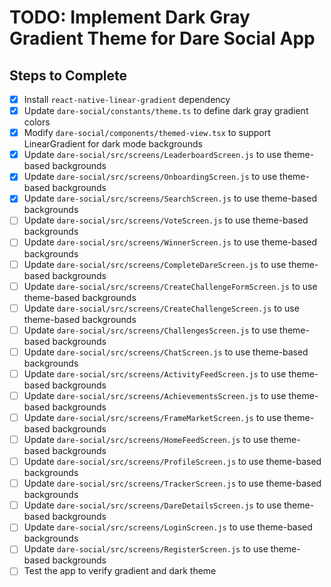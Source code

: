 # TODO: Implement Dark Gray Gradient Theme for Dare Social App

## Steps to Complete

- [x] Install `react-native-linear-gradient` dependency
- [x] Update `dare-social/constants/theme.ts` to define dark gray gradient colors
- [x] Modify `dare-social/components/themed-view.tsx` to support LinearGradient for dark mode backgrounds
- [x] Update `dare-social/src/screens/LeaderboardScreen.js` to use theme-based backgrounds
- [x] Update `dare-social/src/screens/OnboardingScreen.js` to use theme-based backgrounds
- [x] Update `dare-social/src/screens/SearchScreen.js` to use theme-based backgrounds
- [ ] Update `dare-social/src/screens/VoteScreen.js` to use theme-based backgrounds
- [ ] Update `dare-social/src/screens/WinnerScreen.js` to use theme-based backgrounds
- [ ] Update `dare-social/src/screens/CompleteDareScreen.js` to use theme-based backgrounds
- [ ] Update `dare-social/src/screens/CreateChallengeFormScreen.js` to use theme-based backgrounds
- [ ] Update `dare-social/src/screens/CreateChallengeScreen.js` to use theme-based backgrounds
- [ ] Update `dare-social/src/screens/ChallengesScreen.js` to use theme-based backgrounds
- [ ] Update `dare-social/src/screens/ChatScreen.js` to use theme-based backgrounds
- [ ] Update `dare-social/src/screens/ActivityFeedScreen.js` to use theme-based backgrounds
- [ ] Update `dare-social/src/screens/AchievementsScreen.js` to use theme-based backgrounds
- [ ] Update `dare-social/src/screens/FrameMarketScreen.js` to use theme-based backgrounds
- [ ] Update `dare-social/src/screens/HomeFeedScreen.js` to use theme-based backgrounds
- [ ] Update `dare-social/src/screens/ProfileScreen.js` to use theme-based backgrounds
- [ ] Update `dare-social/src/screens/TrackerScreen.js` to use theme-based backgrounds
- [ ] Update `dare-social/src/screens/DareDetailsScreen.js` to use theme-based backgrounds
- [ ] Update `dare-social/src/screens/LoginScreen.js` to use theme-based backgrounds
- [ ] Update `dare-social/src/screens/RegisterScreen.js` to use theme-based backgrounds
- [ ] Test the app to verify gradient and dark theme
